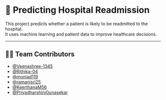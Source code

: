 # 🏥 Predicting Hospital Readmission

This project predicts whether a patient is likely to be readmitted to the hospital.  
It uses machine learning and patient data to improve healthcare decisions.

---
## 👨‍💻 Team Contributors

- [@Veenashree-1345](https://github.com/Veenashree-1345)
- [@Rithika-04](https://github.com/Rithika-04)
- [@moniad119](https://github.com/moniad119)
- [@ramanisri25](https://github.com/ramanisri25)
- [@KeerthanaM56](https://github.com/KeerthanaM56)
- [@PriyadharshiniGunasekar](https://github.com/PriyadharshiniGunasekar)
